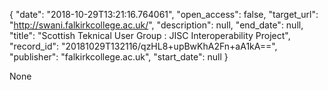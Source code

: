 {
  "date": "2018-10-29T13:21:16.764061", 
  "open_access": false, 
  "target_url": "http://swani.falkirkcollege.ac.uk/", 
  "description": null, 
  "end_date": null, 
  "title": "Scottish Teknical User Group : JISC Interoperability Project", 
  "record_id": "20181029T132116/qzHL8+upBwKhA2Fn+aA1kA==", 
  "publisher": "falkirkcollege.ac.uk", 
  "start_date": null
}

None